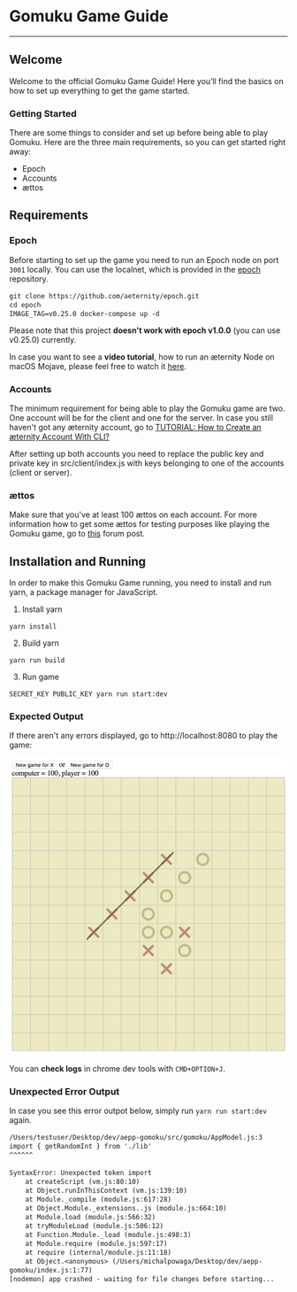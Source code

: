 # Gomuku Game Guide
-----
## Welcome

Welcome to the official Gomuku Game Guide! Here you’ll find the basics on how to set up everything to get the game started.

### Getting Started
There are some things to consider and set up before being able to play Gomuku. Here are the three main requirements, so you can get started right away:

- Epoch
- Accounts
- ættos

## Requirements

### Epoch

Before starting to set up the game you need to run an Epoch node on port ```3001``` locally. You can use the localnet, which is provided in the [epoch](https://github.com/aeternity/epoch) repository.

````
git clone https://github.com/aeternity/epoch.git
cd epoch
IMAGE_TAG=v0.25.0 docker-compose up -d
````
Please note that this project **doesn't work with epoch v1.0.0** (you can use v0.25.0) currently.

In case you want to see a **video tutorial**, how to run an æternity Node on macOS Mojave, please feel free to watch it [here](https://youtu.be/J3Ai97eS6Bo).

### Accounts

The minimum requirement for being able to play the Gomuku game are two. One account will be for the client and one for the server. In case you still haven't got any æternity account, go to [TUTORIAL: How to Create an æternity Account With CLI?](https://dev.aepps.com/tutorials/account-creation-in-ae-cli.html)

After setting up both accounts you need to replace the public key and private key in src/client/index.js with keys belonging to one of the accounts (client or server).


### ættos

Make sure that you've at least 100 ættos on each account. For more information how to get some ættos for testing purposes like playing the Gomuku game, go to [this](https://forum.aeternity.com/t/get-some-aettos-for-testing-purposes/1754/21) forum post. 


## Installation and Running

In order to make this Gomuku Game running, you need to install and run yarn, a package manager for JavaScript.

1. Install yarn
 
```
yarn install
```

2. Build yarn

```
yarn run build
```

3. Run game

```
SECRET_KEY PUBLIC_KEY yarn run start:dev
```

### Expected Output

If there aren't any errors displayed, go to http://localhost:8080 to play the game: 

![screenshot.png](screenshot.png)

You can **check logs** in chrome dev tools with ```CMD+OPTION+J```.

### Unexpected Error Output

In case you see this error outpot below, simply run ```yarn run start:dev``` again.

```
/Users/testuser/Desktop/dev/aepp-gomoku/src/gomoku/AppModel.js:3
import { getRandomInt } from './lib'
^^^^^^

SyntaxError: Unexpected token import
    at createScript (vm.js:80:10)
    at Object.runInThisContext (vm.js:139:10)
    at Module._compile (module.js:617:28)
    at Object.Module._extensions..js (module.js:664:10)
    at Module.load (module.js:566:32)
    at tryModuleLoad (module.js:506:12)
    at Function.Module._load (module.js:498:3)
    at Module.require (module.js:597:17)
    at require (internal/module.js:11:18)
    at Object.<anonymous> (/Users/michalpowaga/Desktop/dev/aepp-gomoku/index.js:1:77)
[nodemon] app crashed - waiting for file changes before starting...
```
